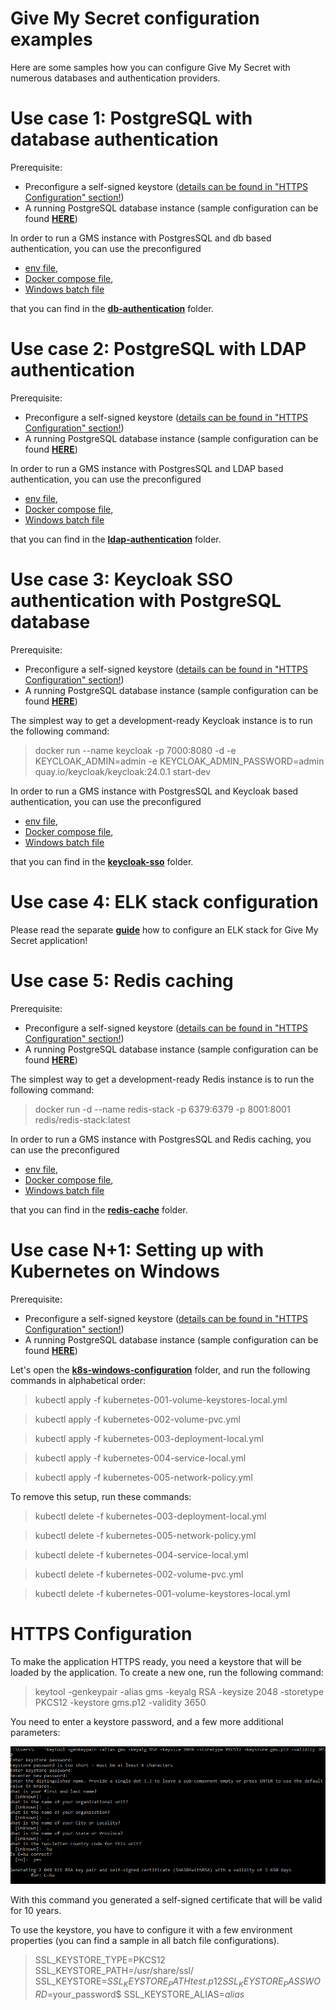 # Give My Secret configuration examples

Here are some samples how you can configure Give My Secret with numerous databases and authentication providers.

# Use case 1: PostgreSQL with database authentication

Prerequisite:

- Preconfigure a self-signed keystore (<u>details can be found in "HTTPS Configuration" section!</u>)
- A running PostgreSQL database instance (sample configuration can be found [**HERE**](../db/postgresql/README.md))

In order to run a GMS instance with PostgresSQL and db based authentication, you can use the preconfigured

- [env file](db-authentication/env-postgresql.txt),
- [Docker compose file](db-authentication/docker-compose.yml),
- [Windows batch file](db-authentication/compose-app-postgresql-standalone.bat)

that you can find in the [**db-authentication**](db-authentication/) folder.

# Use case 2: PostgreSQL with LDAP authentication

Prerequisite:

- Preconfigure a self-signed keystore (<u>details can be found in "HTTPS Configuration" section!</u>)
- A running PostgreSQL database instance (sample configuration can be found [**HERE**](../db/postgresql/README.md))

In order to run a GMS instance with PostgresSQL and LDAP based authentication, you can use the preconfigured

- [env file](ldap-authentication/env-postgresql-and-ldap.txt),
- [Docker compose file](ldap-authentication/docker-compose.yml),
- [Windows batch file](ldap-authentication/compose-app-postgresql-and-ldap.bat)

that you can find in the [**ldap-authentication**](ldap-authentication/) folder.

# Use case 3: Keycloak SSO authentication with PostgreSQL database

Prerequisite:

- Preconfigure a self-signed keystore (<u>details can be found in "HTTPS Configuration" section!</u>)
- A running PostgreSQL database instance (sample configuration can be found [**HERE**](../db/postgresql/README.md))

The simplest way to get a development-ready Keycloak instance is to run the following command:

> docker run --name keycloak -p 7000:8080 -d -e KEYCLOAK_ADMIN=admin -e KEYCLOAK_ADMIN_PASSWORD=admin quay.io/keycloak/keycloak:24.0.1 start-dev

In order to run a GMS instance with PostgresSQL and Keycloak based authentication, you can use the preconfigured

- [env file](keycloak-sso/env.txt),
- [Docker compose file](keycloak-sso/docker-compose.yml),
- [Windows batch file](keycloak-sso/compose-app.bat)

that you can find in the [**keycloak-sso**](keycloak-sso/) folder.

# Use case 4: ELK stack configuration

Please read the separate **[guide](elk-sample-configuration/README.md)** how to configure an ELK stack for Give My Secret application!

# Use case 5: Redis caching

Prerequisite:

- Preconfigure a self-signed keystore (<u>details can be found in "HTTPS Configuration" section!</u>)
- A running PostgreSQL database instance (sample configuration can be found [**HERE**](../db/postgresql/README.md))

The simplest way to get a development-ready Redis instance is to run the following command:

> docker run -d --name redis-stack -p 6379:6379 -p 8001:8001 redis/redis-stack:latest

In order to run a GMS instance with PostgresSQL and Redis caching, you can use the preconfigured

- [env file](redis-cache/env-postgresql-with-redis.txt),
- [Docker compose file](redis-cache/docker-compose.yml),
- [Windows batch file](redis-cache/compose-app-postgresql-with-redis-standalone.bat)

that you can find in the [**redis-cache**](redis-cache/) folder.

# Use case N+1: Setting up with Kubernetes on Windows

Prerequisite:

- Preconfigure a self-signed keystore (<u>details can be found in "HTTPS Configuration" section!</u>)
- A running PostgreSQL database instance (sample configuration can be found [**HERE**](../db/postgresql/README.md))

Let's open the [**k8s-windows-configuration**](k8s-windows-configuration/) folder, and run the following commands in alphabetical order:

> kubectl apply -f kubernetes-001-volume-keystores-local.yml

> kubectl apply -f kubernetes-002-volume-pvc.yml

> kubectl apply -f kubernetes-003-deployment-local.yml

> kubectl apply -f kubernetes-004-service-local.yml

> kubectl apply -f kubernetes-005-network-policy.yml

To remove this setup, run these commands:

> kubectl delete -f kubernetes-003-deployment-local.yml

> kubectl delete -f kubernetes-005-network-policy.yml

> kubectl delete -f kubernetes-004-service-local.yml

> kubectl delete -f kubernetes-002-volume-pvc.yml

> kubectl delete -f kubernetes-001-volume-keystores-local.yml

# HTTPS Configuration

To make the application HTTPS ready, you need a keystore that will be loaded by the application. To create a new one, run the following command:

> keytool -genkeypair -alias gms -keyalg RSA -keysize 2048 -storetype PKCS12 -keystore gms.p12 -validity 3650

You need to enter a keystore password, and a few more additional parameters:

![keystore1](assets/keystore1.png)

With this command you generated a self-signed certificate that will be valid for 10 years.

To use the keystore, you have to configure it with a few environment properties (you can find a sample in all batch file configurations).

> SSL_KEYSTORE_TYPE=PKCS12
> SSL_KEYSTORE_PATH=/usr/share/ssl/
> SSL_KEYSTORE=${SSL_KEYSTORE_PATH}test.p12
> SSL_KEYSTORE_PASSWORD=$your_password$
> SSL_KEYSTORE_ALIAS=$alias$
